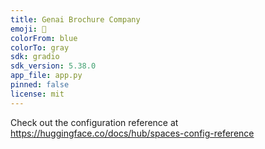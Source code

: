 ```yaml
---
title: Genai Brochure Company
emoji: 🐨
colorFrom: blue
colorTo: gray
sdk: gradio
sdk_version: 5.38.0
app_file: app.py
pinned: false
license: mit
---
```


Check out the configuration reference at https://huggingface.co/docs/hub/spaces-config-reference

